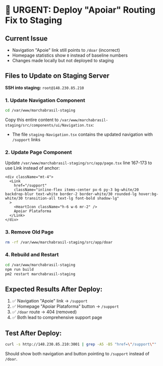 # 🚨 URGENT: Deploy "Apoiar" Routing Fix to Staging

## Current Issue
- Navigation "Apoie" link still points to `/doar` (incorrect)
- Homepage statistics show `0` instead of baseline numbers 
- Changes made locally but not deployed to staging

## Files to Update on Staging Server

**SSH into staging:** `root@148.230.85.210`

### 1. Update Navigation Component
```bash
cd /var/www/marchabrasil-staging
```

Copy this entire content to `/var/www/marchabrasil-staging/src/components/ui/Navigation.tsx`:
- The file `staging-Navigation.tsx` contains the updated navigation with `/support` links

### 2. Update Page Component 
Update `/var/www/marchabrasil-staging/src/app/page.tsx` line 167-173 to use Link instead of anchor:

```tsx
<div className="mt-4">
  <Link 
    href="/support" 
    className="inline-flex items-center px-6 py-3 bg-white/20 backdrop-blur text-white border-2 border-white/30 rounded-lg hover:bg-white/30 transition-all text-lg font-bold shadow-lg"
  >
    <HeartIcon className="h-6 w-6 mr-2" />
    Apoiar Plataforma
  </Link>
</div>
```

### 3. Remove Old Page
```bash
rm -rf /var/www/marchabrasil-staging/src/app/doar
```

### 4. Rebuild and Restart
```bash
cd /var/www/marchabrasil-staging
npm run build
pm2 restart marchabrasil-staging
```

## Expected Results After Deploy:
1. ✅ Navigation "Apoie" link → `/support`
2. ✅ Homepage "Apoiar Plataforma" button → `/support` 
3. ✅ `/doar` route → 404 (removed)
4. ✅ Both lead to comprehensive support page

## Test After Deploy:
```bash
curl -s http://148.230.85.210:3001 | grep -A5 -B5 "href=\"/support\""
```

Should show both navigation and button pointing to `/support` instead of `/doar`.